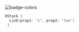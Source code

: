 ![badge-colors](https://playbook.powerapp.cloud/packs/media/images/pb-logo-7c6d08a9717b9aeec0c40f3e68eb80fd.svg)

```swift
HStack {
  Link(prop1: "1", prop2: "two")
 }
```
